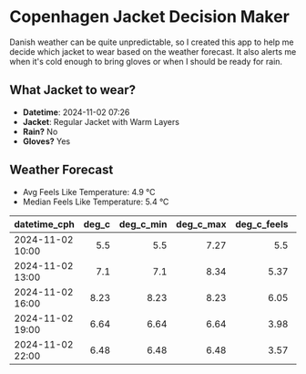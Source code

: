 
# Copenhagen Jacket Decision Maker

Danish weather can be quite unpredictable, so I created this app to help me decide which jacket to wear based on the weather forecast. 
It also alerts me when it's cold enough to bring gloves or when I should be ready for rain.

## What Jacket to wear?

- **Datetime**: 2024-11-02 07:26
- **Jacket**: Regular Jacket with Warm Layers
- **Rain?** No
- **Gloves?** Yes

## Weather Forecast
- Avg Feels Like Temperature: 4.9 °C
- Median Feels Like Temperature: 5.4 °C

| datetime_cph     |   deg_c |   deg_c_min |   deg_c_max |   deg_c_feels | weather   | wind   | rain   |
|:-----------------|--------:|------------:|------------:|--------------:|:----------|:-------|:-------|
| 2024-11-02 10:00 |    5.5  |        5.5  |        7.27 |          5.5  | Clouds    | Low    | None   |
| 2024-11-02 13:00 |    7.1  |        7.1  |        8.34 |          5.37 | Clouds    | Low    | None   |
| 2024-11-02 16:00 |    8.23 |        8.23 |        8.23 |          6.05 | Clouds    | Low    | None   |
| 2024-11-02 19:00 |    6.64 |        6.64 |        6.64 |          3.98 | Clouds    | Low    | None   |
| 2024-11-02 22:00 |    6.48 |        6.48 |        6.48 |          3.57 | Clouds    | Low    | None   |
        